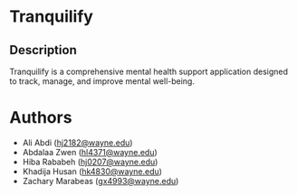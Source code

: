 # Tranquilify
## Description 
Tranquilify is a comprehensive mental health support application designed to track, manage, and improve mental well-being.

# Authors
* Ali Abdi (hj2182@wayne.edu)
* Abdalaa Zwen (hl4371@wayne.edu)
* Hiba Rababeh (hj0207@wayne.edu)
* Khadija Husan (hk4830@wayne.edu)
* Zachary Marabeas (gx4993@wayne.edu)
